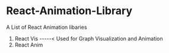 # React-Animation-Library
A List of React Animation libaries

1. React Vis -----< Used for Graph Visualization and Animation
2. React Anim
